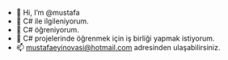 - 👋 Hi, I’m @mustafa
- 👀 C# ile ilgileniyorum.
- 🌱 C# öğreniyorum.
- 💞️ C# projelerinde öğrenmek için iş birliği yapmak istiyorum.
- 📫 mustafaeyinovasi@hotmail.com adresinden ulaşabilirsiniz.

<!---
mustafaey/mustafaey is a ✨ special ✨ repository because its `README.md` (this file) appears on your GitHub profile.
You can click the Preview link to take a look at your changes.
--->
